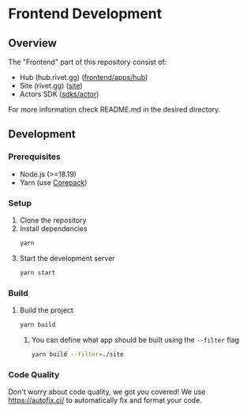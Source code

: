 # Frontend Development

## Overview

The "Frontend" part of this repository consist of:
- Hub (hub.rivet.gg) ([frontend/apps/hub](https://github.com/rivet-gg/rivet/tree/main/frontend/apps/hub))
- Site (rivet.gg) ([site](https://github.com/rivet-gg/rivet/tree/main/site))
- Actors SDK ([sdks/actor](https://github.com/rivet-gg/rivet/tree/main/sdks/actor))

For more information check README.md in the desired directory.

## Development

### Prerequisites
- Node.js (>=18.19)
- Yarn (use [Corepack](https://nodejs.org/api/corepack.html))


### Setup

1. Clone the repository
2. Install dependencies
    ```bash
    yarn
    ```
3. Start the development server
    ```bash
    yarn start
    ```

### Build
1. Build the project
    ```bash
    yarn build
    ```
    1. You can define what app should be built using the `--filter` flag
        ```bash
        yarn build --filter=./site
        ```

### Code Quality

Don't worry about code quality, we got you covered! We use https://autofix.ci/ to automatically fix and format your code.

